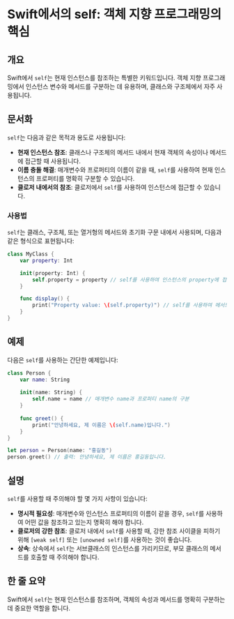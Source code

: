 <!--
Meta Description: # Swift에서의 self: 객체 지향 프로그래밍의 핵심 ## 개요 Swift에서 `self`는 현재 인스턴스를 참조하는 특별한 키워드입니다. 객체 지향 프로그래밍에서 인스턴스 변수와 메서드를 구분하는 데 유용하며, 클래스와 구조체에서 자주 사용됩니다. ## 문서화 ...
Meta Keywords: self, property, name, 사용하여, 인스턴스
-->

# Swift에서의 self: 객체 지향 프로그래밍의 핵심

## 개요
Swift에서 `self`는 현재 인스턴스를 참조하는 특별한 키워드입니다. 객체 지향 프로그래밍에서 인스턴스 변수와 메서드를 구분하는 데 유용하며, 클래스와 구조체에서 자주 사용됩니다.

## 문서화
`self`는 다음과 같은 목적과 용도로 사용됩니다:

- **현재 인스턴스 참조**: 클래스나 구조체의 메서드 내에서 현재 객체의 속성이나 메서드에 접근할 때 사용됩니다.
- **이름 충돌 해결**: 매개변수와 프로퍼티의 이름이 같을 때, `self`를 사용하여 현재 인스턴스의 프로퍼티를 명확히 구분할 수 있습니다.
- **클로저 내에서의 참조**: 클로저에서 `self`를 사용하여 인스턴스에 접근할 수 있습니다.

### 사용법
`self`는 클래스, 구조체, 또는 열거형의 메서드와 초기화 구문 내에서 사용되며, 다음과 같은 형식으로 표현됩니다:

```swift
class MyClass {
    var property: Int

    init(property: Int) {
        self.property = property // self를 사용하여 인스턴스의 property에 접근
    }

    func display() {
        print("Property value: \(self.property)") // self를 사용하여 메서드 내 인스턴스 변수 참조
    }
}
```

## 예제
다음은 `self`를 사용하는 간단한 예제입니다:

```swift
class Person {
    var name: String
    
    init(name: String) {
        self.name = name // 매개변수 name과 프로퍼티 name의 구분
    }
    
    func greet() {
        print("안녕하세요, 제 이름은 \(self.name)입니다.")
    }
}

let person = Person(name: "홍길동")
person.greet() // 출력: 안녕하세요, 제 이름은 홍길동입니다.
```

## 설명
`self`를 사용할 때 주의해야 할 몇 가지 사항이 있습니다:

- **명시적 필요성**: 매개변수와 인스턴스 프로퍼티의 이름이 같을 경우, `self`를 사용하여 어떤 값을 참조하고 있는지 명확히 해야 합니다.
- **클로저의 강한 참조**: 클로저 내에서 `self`를 사용할 때, 강한 참조 사이클을 피하기 위해 `[weak self]` 또는 `[unowned self]`를 사용하는 것이 좋습니다.
- **상속**: 상속에서 `self`는 서브클래스의 인스턴스를 가리키므로, 부모 클래스의 메서드를 호출할 때 주의해야 합니다.

## 한 줄 요약
Swift에서 `self`는 현재 인스턴스를 참조하며, 객체의 속성과 메서드를 명확히 구분하는 데 중요한 역할을 합니다.